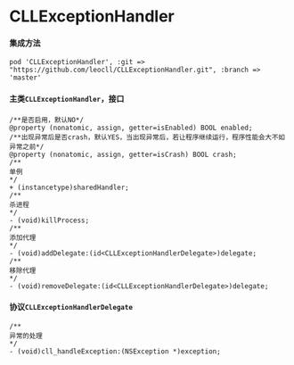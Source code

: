 # CLLExceptionHandler

#### 集成方法
```
pod 'CLLExceptionHandler', :git => "https://github.com/leocll/CLLExceptionHandler.git", :branch => 'master'
```

#### 主类```CLLExceptionHandler```，接口
```
/**是否启用，默认NO*/
@property (nonatomic, assign, getter=isEnabled) BOOL enabled;
/**出现异常后是否crash，默认YES，当出现异常后，若让程序继续运行，程序性能会大不如异常之前*/
@property (nonatomic, assign, getter=isCrash) BOOL crash;
/**
单例
*/
+ (instancetype)sharedHandler;
/**
杀进程
*/
- (void)killProcess;
/**
添加代理
*/
- (void)addDelegate:(id<CLLExceptionHandlerDelegate>)delegate;
/**
移除代理
*/
- (void)removeDelegate:(id<CLLExceptionHandlerDelegate>)delegate;
```

#### 协议```CLLExceptionHandlerDelegate```
```
/**
异常的处理
*/
- (void)cll_handleException:(NSException *)exception;
```
